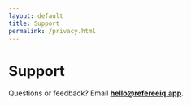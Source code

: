 ```yaml
---
layout: default
title: Support
permalink: /privacy.html
---
```

# Support
Questions or feedback? Email **hello@refereeiq.app**.